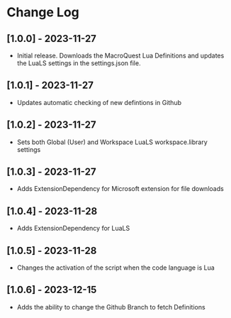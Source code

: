 # Change Log

## [1.0.0] - 2023-11-27

- Initial release.  Downloads the MacroQuest Lua Definitions and updates the LuaLS settings in the settings.json file.

## [1.0.1] - 2023-11-27

- Updates automatic checking of new defintions in Github

## [1.0.2] - 2023-11-27

- Sets both Global (User) and Workspace LuaLS workspace.library settings

## [1.0.3] - 2023-11-27

- Adds ExtensionDependency for Microsoft extension for file downloads

## [1.0.4] - 2023-11-28

- Adds ExtensionDependency for LuaLS

## [1.0.5] - 2023-11-28

- Changes the activation of the script when the code language is Lua

## [1.0.6] - 2023-12-15

- Adds the ability to change the Github Branch to fetch Definitions